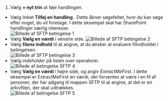 1. Vælg **+ nyt trin** at føje handlingen.  
- Vælg linket **Tilføj en handling** . Dette åbner søgefeltet, hvor du kan søge efter noget, du vil foretage. I dette eksempel skal har SharePoint handlinger særlig interesse.    
![Billede af SFTP betingelse 1](./media/connectors-create-api-sftp/condition-1.png)    
- Vælg **Vælg en værdi** i venstre side. 
![Billede af SFTP betingelse 2](./media/connectors-create-api-sftp/condition-2.png)    
- Vælg **filens indhold** til at angive, at du ønsker at evaluere filindholdet i betingelsen.      
![Billede af SFTP betingelse 3](./media/connectors-create-api-sftp/condition-3.png)   
- Vælg *indeholder* på listen over operatorer.       
![Billede af betingelse SFTP 4](./media/connectors-create-api-sftp/condition-4.png)   
- Vælg **Vælg en værdi** i højre side, og angiv *ExtractMeFirst*. I dette eksempel er ExtractMeFirst en værdi, der forventes at være i en fil af personer, der har adgang til mappen SFTP til at angive, at det er en arkivfilen, der skal udtrækkes.  
![Billede af betingelse SFTP 5](./media/connectors-create-api-sftp/condition-5.png)   